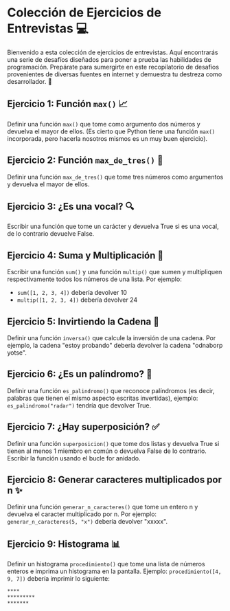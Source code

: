 # Colección de Ejercicios de Entrevistas 💻

Bienvenido a esta colección de ejercicios de entrevistas. Aquí encontrarás una serie de desafíos diseñados para poner a prueba las habilidades de programación. Prepárate para sumergirte en este recopilatorio de desafíos provenientes de diversas fuentes en internet y demuestra tu destreza como desarrollador. 🌟

## Ejercicio 1: Función `max()` 📈
Definir una función `max()` que tome como argumento dos números y devuelva el mayor de ellos. (Es cierto que Python tiene una función `max()` incorporada, pero hacerla nosotros mismos es un muy buen ejercicio).

## Ejercicio 2: Función `max_de_tres()` 🥇
Definir una función `max_de_tres()` que tome tres números como argumentos y devuelva el mayor de ellos.

## Ejercicio 3: ¿Es una vocal? 🔍
Escribir una función que tome un carácter y devuelva True si es una vocal, de lo contrario devuelve False.

## Ejercicio 4: Suma y Multiplicación 🧮
Escribir una función `sum()` y una función `multip()` que sumen y multipliquen respectivamente todos los números de una lista. Por ejemplo:

- `sum([1, 2, 3, 4])` debería devolver 10
- `multip([1, 2, 3, 4])` debería devolver 24

## Ejercicio 5: Invirtiendo la Cadena 🔄
Definir una función `inversa()` que calcule la inversión de una cadena. Por ejemplo, la cadena "estoy probando" debería devolver la cadena "odnaborp yotse".

## Ejercicio 6: ¿Es un palíndromo? 🔄
Definir una función `es_palindromo()` que reconoce palíndromos (es decir, palabras que tienen el mismo aspecto escritas invertidas), ejemplo: `es_palindromo("radar")` tendría que devolver True.

## Ejercicio 7: ¿Hay superposición? ✅
Definir una función `superposicion()` que tome dos listas y devuelva True si tienen al menos 1 miembro en común o devuelva False de lo contrario. Escribir la función usando el bucle for anidado.

## Ejercicio 8: Generar caracteres multiplicados por n ✨
Definir una función `generar_n_caracteres()` que tome un entero n y devuelva el caracter multiplicado por n. Por ejemplo: `generar_n_caracteres(5, "x")` debería devolver "xxxxx".

## Ejercicio 9: Histograma 📊
Definir un histograma `procedimiento()` que tome una lista de números enteros e imprima un histograma en la pantalla. Ejemplo: `procedimiento([4, 9, 7])` debería imprimir lo siguiente:
```
****
*********
*******
```
